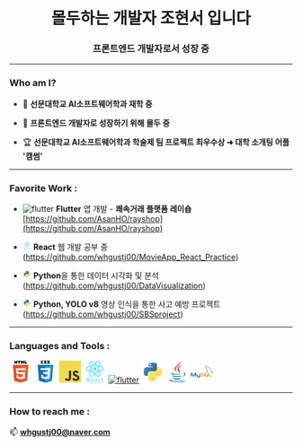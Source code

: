 <h1 align="center">몰두하는 개발자 조현서 입니다</h1>
<h3 align="center">프론트엔드 개발자로서 성장 중</h3>

<hr />
<h3 align="left"> Who am I? </h3>

- 🔭 **선문대학교 AI소프트웨어학과 재학 중**

- 🌱 **프론트엔드 개발자로 성장하기 위해 몰두 중**
  
- 🏆 **선문대학교 AI소프트웨어학과 학술제 팀 프로젝트 최우수상 ➜ 대학 소개팅 어플 '캠썸'** 

<hr />
<h3 align="left"> Favorite Work :</h3>

- <img src="https://www.vectorlogo.zone/logos/flutterio/flutterio-icon.svg" alt="flutter" width="15" height="15"/> **Flutter** 앱 개발 - **쾌속거래 플랫폼 레이숍** [https://github.com/AsanHO/rayshop](https://github.com/AsanHO/rayshop)
  
- <img src="https://raw.githubusercontent.com/devicons/devicon/master/icons/react/react-original-wordmark.svg" alt="react" width="15" height="15"/> **React** 웹 개발 공부 중 (https://github.com/whgustj00/MovieApp_React_Practice)

- <img src="https://raw.githubusercontent.com/devicons/devicon/master/icons/python/python-original.svg" alt="python" width="15" height="15"/> **Python**을 통한 데이터 시각화 및 분석 (https://github.com/whgustj00/DataVisualization)

- <img src="https://raw.githubusercontent.com/devicons/devicon/master/icons/python/python-original.svg" alt="python" width="15" height="15"/> **Python, YOLO v8** 영상 인식을 통한 사고 예방 프로젝트 (https://github.com/whgustj00/SBSproject)


<hr />

<h3 align="left">Languages and Tools :</h3>
<p align="left">
<a href="https://www.w3.org/html/" target="_blank" rel="noreferrer"><img src="https://raw.githubusercontent.com/devicons/devicon/master/icons/html5/html5-original-wordmark.svg" alt="html5" width="40" height="40"/></a>
<a href="https://www.w3schools.com/css/" target="_blank" rel="noreferrer"><img src="https://raw.githubusercontent.com/devicons/devicon/master/icons/css3/css3-original-wordmark.svg" alt="css3" width="40" height="40"/></a>
<a href="https://developer.mozilla.org/en-US/docs/Web/JavaScript" target="_blank" rel="noreferrer"> <img src="https://raw.githubusercontent.com/devicons/devicon/master/icons/javascript/javascript-original.svg" alt="javascript" width="40" height="40"/></a>
<a href="https://reactjs.org/" target="_blank" rel="noreferrer"><img src="https://raw.githubusercontent.com/devicons/devicon/master/icons/react/react-original-wordmark.svg" alt="react" width="40" height="40"/></a>
<a href="https://flutter.dev" target="_blank" rel="noreferrer"><img src="https://www.vectorlogo.zone/logos/flutterio/flutterio-icon.svg" alt="flutter" width="40" height="40"/></a>
<a href="https://www.python.org" target="_blank" rel="noreferrer"><img src="https://raw.githubusercontent.com/devicons/devicon/master/icons/python/python-original.svg" alt="python" width="40" height="40"/></a>
<a href="https://www.java.com" target="_blank" rel="noreferrer"><img src="https://raw.githubusercontent.com/devicons/devicon/master/icons/java/java-original.svg" alt="java" width="40" height="40"/></a>
<a href="https://www.mysql.com/" target="_blank" rel="noreferrer"><img src="https://raw.githubusercontent.com/devicons/devicon/master/icons/mysql/mysql-original-wordmark.svg" alt="mysql" width="40" height="40"/></a>
</p>

<hr />
<h3 align="left">How to reach me :</h3>

📫 **whgustj00@naver.com**
